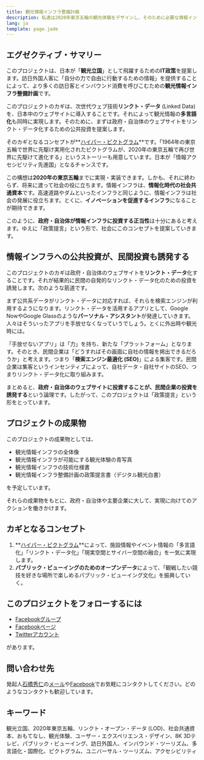 ```yaml
---
title: 観光情報インフラ整備計画
description: 私達は2020年東京五輪の観光体験をデザインし、そのために必要な情報インフラの整備を提案します。
lang: ja
template: page.jade
---
```


エグゼクティブ・サマリー
--------------------

このプロジェクトは、日本が「**観光立国**」として飛躍するための**IT政策**を提案します。訪日外国人客に「自分の力で自由に行動するための情報」を提供することによって、より多くの訪日客とインバウンド消費を呼びこむための**観光情報インフラ整備計画**です。

このプロジェクトのカギは、次世代ウェブ技術**リンクト・データ** (Linked Data)を、日本中のウェブサイトに導入することです。それによって観光情報の**多言語化**も同時に実現します。そのために、まずは政府・自治体のウェブサイトをリンクト・データ化するための公共投資を提案します。

そのカギとなるコンセプトが**[ハイパー・ピクトグラム](/articles/pictogram/)**です。「1964年の東京五輪で世界に先駆け実用化されたピクトグラムが、2020年の東京五輪で再び世界に先駆けて進化する」というストーリーも用意しています。日本が「情報アクセシビリティ先進国」となるチャンスです。

この構想は**2020年の東京五輪**までに実現・実装できます。しかも、それに終わらず、将来に渡って社会の役に立ちます。情報インフラは、**情報化時代の社会共通資本**です。高速道路やダムといったインフラと同じように、情報インフラは社会の発展に役立ちます。とくに、**イノベーションを促進するインフラ**になることが期待できます。

このように、**政府・自治体が情報インフラに投資する正当性**は十分にあると考えます。ゆえに「政策提言」という形で、社会にこのコンセプトを提案していきます。


情報インフラへの公共投資が、民間投資も誘発する
--------------------------------------

このプロジェクトのカギは政府・自治体のウェブサイトを**リンクト・データ**化することです。それが結果的に民間の自発的なリンクト・データ化のための投資を誘発します。次のような筋道です。

まず公共系データがリンクト・データに対応すれば、それらを検索エンジンが利用するようになります。リンクト・データを活用するアプリとして、Google NowやGoogle Glassのような**パーソナル・アシスタント**が発達していきます。人々はそういったアプリを手放せなくなっていうでしょう。とくに外出時や観光時には。

「手放せないアプリ」は「力」を持ち、新たな「プラットフォーム」となります。そのとき、民間企業は「どうすればその画面に自社の情報を掲出できるだろうか」と考えます。つまり「**検索エンジン最適化 (SEO)**」による集客です。民間企業は集客というインセンティブによって、自社データ・自社サイトのSEO、つまりリンクト・データ化に取り組みます。

まとめると、**政府・自治体のウェブサイトに投資することが、民間企業の投資を誘発する**という論理です。したがって、このプロジェクトは「政策提言」という形をとっています。


プロジェクトの成果物
-----------------

このプロジェクトの成果物としては、

- 観光情報インフラの全体像
- 観光情報インフラが可能にする観光体験の青写真
- 観光情報インフラの技術仕様書
- 観光情報インフラ整備計画の政策提言書（デジタル観光白書）

を予定しています。

それらの成果物をもとに、政府・自治体や主要企業に大して、実現に向けてのアクションを働きかけます。


カギとなるコンセプト
--------------------------

1. **[ハイパー・ピクトグラム](/articles/pictogram/)**によって、施設情報やイベント情報の「多言語化」「リンクト・データ化」「現実空間とサイバー空間の融合」を一気に実現します。
2. **パブリック・ビューイングのためのオープンデータ**によって、「観戦したい競技を好きな場所で楽しめるパブリック・ビューイング文化」を振興していく。


このプロジェクトをフォローするには
----------------------------

- [Facebookグループ](https://www.facebook.com/groups/267182690120144/)
- [Facebookページ](https://www.facebook.com/tourinfojp)
- [Twitterアカウント](http://twitter.com/tourinfojp)

があります。


問い合わせ先
----------

発起人[石橋秀仁](http://ja.ishibashihideto.net/)の[メール](mailto:hidetoi@gmail.com)や[Facebook](https://www.facebook.com/ishibashi.hideto)でお気軽にコンタクトしてください。どのようなコンタクトも歓迎しています。


キーワード
--------

観光立国、2020年東京五輪、リンクト・オープン・データ (LOD)、社会共通資本、おもてなし、観光体験、ユーザー・エクスペリエンス・デザイン、8K 3Dテレビ、パブリック・ビューイング、訪日外国人、インバウンド・ツーリズム、多言語化・国際化、ピクトグラム、ユニバーサル・ツーリズム、アクセシビリティ

